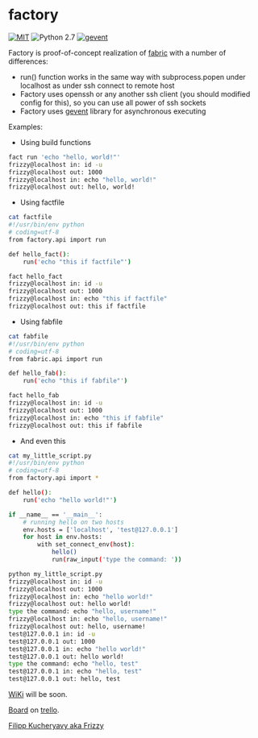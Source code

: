 factory
=======
[![MIT](http://img.shields.io/badge/License-MIT-green.svg)](https://github.com/Friz-zy/factory/blob/master/LICENSE) ![Python 2.7](http://img.shields.io/badge/Python-2.5<x<2.7-yellowgreen.svg) [![gevent](http://img.shields.io/badge/Based-Gevent-yellow.svg)](https://pypi.python.org/pypi/gevent/1.0.1)

Factory is proof-of-concept realization of [fabric](https://github.com/fabric/fabric) with a number of differences:
* run() function works in the same way with subprocess.popen under localhost as under ssh connect to remote host
* Factory uses openssh or any another ssh client (you should modified config for this), so you can use all power of ssh sockets
* Factory uses [gevent](https://github.com/surfly/gevent) library for asynchronous executing

Examples:

* Using build functions
```bash
fact run 'echo "hello, world!"'
frizzy@localhost in: id -u
frizzy@localhost out: 1000
frizzy@localhost in: echo "hello, world!"
frizzy@localhost out: hello, world!
```

* Using factfile
```bash
cat factfile
#!/usr/bin/env python
# coding=utf-8
from factory.api import run

def hello_fact():
    run('echo "this if factfile"')

```

```bash
fact hello_fact
frizzy@localhost in: id -u
frizzy@localhost out: 1000
frizzy@localhost in: echo "this if factfile"
frizzy@localhost out: this if factfile

```

* Using fabfile
```bash
cat fabfile 
#!/usr/bin/env python
# coding=utf-8
from fabric.api import run

def hello_fab():
    run('echo "this if fabfile"')

```

```bash
fact hello_fab
frizzy@localhost in: id -u
frizzy@localhost out: 1000
frizzy@localhost in: echo "this if fabfile"
frizzy@localhost out: this if fabfile

```

* And even this
```bash
cat my_little_script.py 
#!/usr/bin/env python
# coding=utf-8
from factory.api import *

def hello():
    run('echo "hello world!"')

if __name__ == '__main__':
    # running hello on two hosts
    env.hosts = ['localhost', 'test@127.0.0.1']
    for host in env.hosts:
        with set_connect_env(host):
            hello()
            run(raw_input('type the command: '))


```

```bash
python my_little_script.py 
frizzy@localhost in: id -u
frizzy@localhost out: 1000
frizzy@localhost in: echo "hello world!"
frizzy@localhost out: hello world!
type the command: echo "hello, username!"
frizzy@localhost in: echo "hello, username!"
frizzy@localhost out: hello, username!
test@127.0.0.1 in: id -u
test@127.0.0.1 out: 1000
test@127.0.0.1 in: echo "hello world!"
test@127.0.0.1 out: hello world!
type the command: echo "hello, test"             
test@127.0.0.1 in: echo "hello, test"
test@127.0.0.1 out: hello, test

```

[WiKi](https://github.com/Friz-zy/factory/wiki) will be soon.

[Board](https://trello.com/b/TNRr7EbW/factory) on [trello](https://trello.com).

[Filipp Kucheryavy aka Frizzy](mailto:filipp.s.frizzy@gmail.com)
